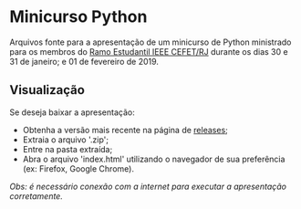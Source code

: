 # Minicurso Python

Arquivos fonte para a apresentação de um minicurso de Python ministrado para os membros do [Ramo Estudantil IEEE CEFET/RJ](https://www.facebook.com/ramocefet/) durante os dias 30 e 31 de janeiro; e 01 de fevereiro de 2019.

## Visualização

Se deseja baixar a apresentação:
- Obtenha a versão mais recente na página de [releases](https://github.com/Lukff/minicurso-python/releases);
- Extraia o arquivo '.zip';
- Entre na pasta extraída;
- Abra o arquivo 'index.html' utilizando o navegador de sua preferência (ex: Firefox, Google Chrome).

*Obs: é necessário conexão com a internet para executar a apresentação corretamente.*
